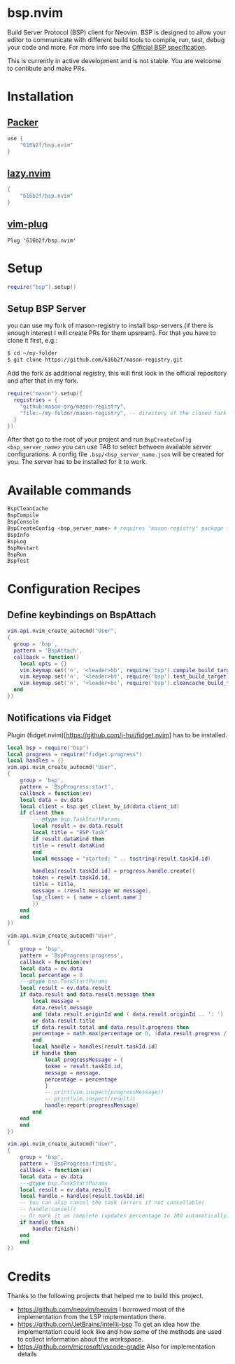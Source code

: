 # bsp.nvim
Build Server Protocol  (BSP) client for Neovim. BSP is designed to allow your editor to communicate with different build tools to compile, run, test, debug your code and more. For more info see the [Official BSP specification](https://build-server-protocol.github.io/docs/specification).

This is currently in active development and is not stable. You are welcome to contibute and make PRs.

# Installation

## [Packer](https://github.com/wbthomason/packer.nvim)

```lua
use {
    "616b2f/bsp.nvim"
}
```

## [lazy.nvim](https://github.com/folke/lazy.nvim)

```lua
{
    "616b2f/bsp.nvim"
}
```

## [vim-plug](https://github.com/junegunn/vim-plug)

```vim
Plug '616b2f/bsp.nvim'
```

# Setup

```lua
require("bsp").setup()
```

## Setup BSP Server
you can use my fork of mason-registry to install bsp-servers (if there is enough interest I will create PRs for them upsream). For that you have to clone it first, e.g.:

```sh
$ cd ~/my-folder
$ git clone https://github.com/616b2f/mason-registry.git
```

Add the fork as additional registry, this will first look in the official repository and after that in my fork.
```lua
require("mason").setup({
  registries = {
    "github:mason-org/mason-registry",
    "file:~/my-folder/mason-registry", -- directory of the cloned fork
  }
})
```
After that go to the root of your project and run `BspCreateConfig <bsp_server_name>` you can use TAB to select between available server configurations. A config file `.bsp/<bsp_server_name.json` will be created for you. The server has to be installed for it to work.

# Available commands

```sh
BspCleanCache
BspCompile
BspConsole
BspCreateConfig <bsp_server_name> # requires "mason-registry" package to be installed
BspInfo
BspLog
BspRestart
BspRun
BspTest
```

# Configuration Recipes

## Define keybindings on BspAttach
```lua
vim.api.nvim_create_autocmd("User",
{
  group = 'bsp',
  pattern = 'BspAttach',
  callback = function()
    local opts = {}
    vim.keymap.set('n', '<leader>bb', require('bsp').compile_build_target, opts)
    vim.keymap.set('n', '<leader>bt', require('bsp').test_build_target, opts)
    vim.keymap.set('n', '<leader>bc', require('bsp').cleancache_build_target, opts)
  end
})
```
## Notifications via Fidget
Plugin (fidget.nvim)[https://github.com/j-hui/fidget.nvim] has to be installed.
```lua
local bsp = require("bsp")
local progress = require("fidget.progress")
local handles = {}
vim.api.nvim_create_autocmd("User",
{
    group = 'bsp',
    pattern = 'BspProgress:start',
    callback = function(ev)
    local data = ev.data
    local client = bsp.get_client_by_id(data.client_id)
    if client then
        ---@type bsp.TaskStartParams
        local result = ev.data.result
        local title = "BSP-Task"
        if result.dataKind then
        title = result.dataKind
        end
        local message = "started: " .. tostring(result.taskId.id)

        handles[result.taskId.id] = progress.handle.create({
        token = result.taskId.id,
        title = title,
        message = (result.message or message),
        lsp_client = { name = client.name }
        })
    end
    end
})

vim.api.nvim_create_autocmd("User",
{
    group = 'bsp',
    pattern = 'BspProgress:progress',
    callback = function(ev)
    local data = ev.data
    local percentage = 0
    ---@type bsp.TaskStartParams
    local result = ev.data.result
    if data.result and data.result.message then
        local message =
        data.result.message
        and (data.result.originId and ( data.result.originId .. ': ') .. data.result.message)
        or data.result.title
        if data.result.total and data.result.progress then
        percentage = math.max(percentage or 0, (data.result.progress / data.result.total * 100))
        end
        local handle = handles[result.taskId.id]
        if handle then
            local progressMessage = {
            token = result.taskId.id,
            message = message,
            percentage = percentage
            }
            -- print(vim.inspect(progressMessage))
            -- print(vim.inspect(result))
            handle:report(progressMessage)
        end
    end
    end
})

vim.api.nvim_create_autocmd("User",
{
    group = 'bsp',
    pattern = 'BspProgress:finish',
    callback = function(ev)
    local data = ev.data
    ---@type bsp.TaskStartParams
    local result = ev.data.result
    local handle = handles[result.taskId.id]
    -- You can also cancel the task (errors if not cancellable)
    -- handle:cancel()
    -- Or mark it as complete (updates percentage to 100 automatically)
    if handle then
        handle:finish()
    end
    end
})
```


# Credits
Thanks to the following projects that helped me to build this project.

- https://github.com/neovim/neovim I borrowed most of the implementation from the LSP implementation there.
- https://github.com/JetBrains/intellij-bsp To get an idea how the implementation could look like and how some of the methods are used to collect information about the workspace.
- https://github.com/microsoft/vscode-gradle Also for implementation details

